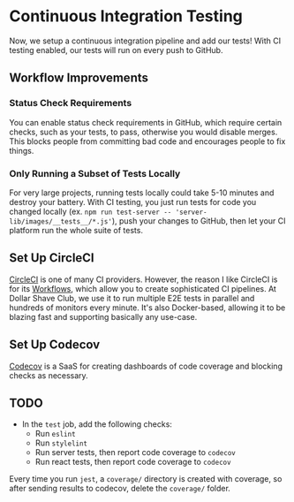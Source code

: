 
# Continuous Integration Testing

Now, we setup a continuous integration pipeline and add our tests!
With CI testing enabled, our tests will run on every push to GitHub.

## Workflow Improvements

### Status Check Requirements

You can enable status check requirements in GitHub,
which require certain checks, such as your tests, to pass,
otherwise you would disable merges. This blocks people from committing bad
code and encourages people to fix things.

### Only Running a Subset of Tests Locally

For very large projects, running tests locally could take 5-10 minutes and
destroy your battery. With CI testing, you just run tests for code you changed
locally (ex. `npm run test-server -- 'server-lib/images/__tests__/*.js'`),
push your changes to GitHub, then let your CI platform run the whole suite of tests.

## Set Up CircleCI

[CircleCI](https://circleci.com/) is one of many CI providers.
However, the reason I like CircleCI is for its [Workflows](https://circleci.com/docs/2.0/workflows/),
which allow you to create sophisticated CI pipelines.
At Dollar Shave Club, we use it to run multiple E2E tests in parallel and
hundreds of monitors every minute.
It's also Docker-based, allowing it to be blazing fast and supporting
basically any use-case.

## Set Up Codecov

[Codecov](https://codecov.io/) is a SaaS for creating dashboards
of code coverage and blocking checks as necessary.

## TODO

- In the `test` job, add the following checks:
  - Run `eslint`
  - Run `stylelint`
  - Run server tests, then report code coverage to `codecov`
  - Run react tests, then report code coverage to `codecov`

Every time you run `jest`, a `coverage/` directory is created with coverage,
so after sending results to codecov, delete the `coverage/` folder.
